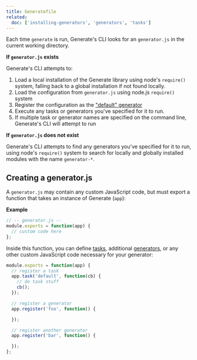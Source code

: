 ```yaml
---
title: Generatefile
related:
  doc: ['installing-generators', 'generators', 'tasks']
---
```


Each time `generate` is run, Generate's CLI looks for an `generator.js` in the current working directory.

**If `generator.js` exists**

Generate's CLI attempts to:

1. Load a local installation of the Generate library using node's `require()` system, falling back to a global installation if not found locally.
1. Load the configuration from `generator.js` using node.js `require()` system
1. Register the configuration as the ["default" generator](generators.md#default-generator)
1. Execute any tasks or generators you've specified for it to run.
1. If multiple task or generator names are specified on the command line, Generate's CLI will attempt to run

**If `generator.js` does not exist**

Generate's CLI attempts to find any generators you've specified for it to run, using node's `require()` system to search for locally and globally installed modules with the name `generator-*`.

## Creating a generator.js

A `generator.js` may contain any custom JavaScript code, but must export a function that takes an instance of Generate (`app`):

**Example**

```js
// -- generator.js --
module.exports = function(app) {
  // custom code here
};
```

Inside this function, you can define [tasks](tasks.md), additional [generators](generators.md), or any other custom JavaScript code necessary for your generator:

```js
module.exports = function(app) {
  // register a task
  app.task('default', function(cb) {
    // do task stuff
    cb();
  });

  // register a generator
  app.register('foo', function() {

  });

  // register another generator
  app.register('bar', function() {

  });
};
```
